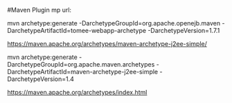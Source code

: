 #Maven Plugin mp url:

mvn archetype:generate -DarchetypeGroupId=org.apache.openejb.maven -DarchetypeArtifactId=tomee-webapp-archetype -DarchetypeVersion=1.7.1

https://maven.apache.org/archetypes/maven-archetype-j2ee-simple/

mvn archetype:generate -DarchetypeGroupId=org.apache.maven.archetypes -DarchetypeArtifactId=maven-archetype-j2ee-simple -DarchetypeVersion=1.4

https://maven.apache.org/archetypes/index.html










